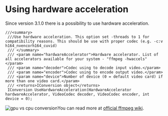 Using hardware acceleration
===========================

Since version 3.1.0 there is a possibility to use hardware acceleration.

    ///<summary>
     ///Use hardware acceleration. This option set -threads to 1 for compatibility reasons. This should be use with proper codec (e.g. -c:v h164_nvencorh164_cuvid)
     /// </summary>
     /// <param name="hardwareAccelerator">Hardware accelerator. List of all accelerators available for your system - "ffmpeg -hwaccels"</param>
     /// <param name="decoder">Codec using to decode input video.</param>
     /// <param name="encoder">Codec using to encode output video.</param>
     /// <param name="device">Number of device (0 = default video card) if more than one video card.</param>
     /// <returns>IConversion object</returns>
     IConversion UseHardwareAcceleration(HardwareAccelerator hardwareAccelerator, VideoCodec decoder, VideoCodec encoder, int device = 0);

![gpu vs cpu conversion](https://xabe.net/wp-content/uploads/2018/02/gpu-vs-cpu-conversion.png)You can read more at [official ffmpeg wiki](https://trac.ffmpeg.org/wiki/HWAccelIntro).
